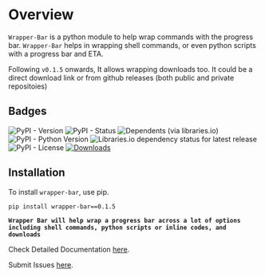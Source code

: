 # Overview

`Wrapper-Bar` is a python module to help wrap commands with the progress bar. `Wrapper-Bar` helps in wrapping shell commands, or even python scripts with a progress bar and ETA.

Following `v0.1.5` onwards, It allows wrapping downloads too. It could be a direct download link or from github releases (both public and private repositoies)

## Badges

![PyPI - Version](https://img.shields.io/pypi/v/wrapper-bar)
![PyPI - Status](https://img.shields.io/pypi/status/wrapper-bar)
![Dependents (via libraries.io)](https://img.shields.io/librariesio/dependents/pypi/wrapper-bar)
![PyPI - Python Version](https://img.shields.io/pypi/pyversions/wrapper-bar)
![Libraries.io dependency status for latest release](https://img.shields.io/librariesio/release/pypi/wrapper-bar)
![PyPI - License](https://img.shields.io/pypi/l/wrapper-bar)
[![Downloads](https://static.pepy.tech/badge/wrapper-bar)](https://pepy.tech/project/wrapper-bar)

## Installation

To install `wrapper-bar`, use pip.

```bash
pip install wrapper-bar==0.1.5
```

**`Wrapper Bar will help wrap a progress bar across a lot of options including shell commands, python scripts or inline codes, and downloads`**

Check Detailed Documentation [here](https://d33p0st.in/documentation/libraries/wrapper_bar#libraries).

Submit Issues [here](https://github.com/d33p0st/wrapper-bar/issues).